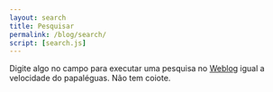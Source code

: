```yaml
---
layout: search
title: Pesquisar
permalink: /blog/search/
script: [search.js]
---
```


Digite algo no campo para executar uma pesquisa no [Weblog]({{site.url}}{{site.baseurl}}/blog/) igual a velocidade do papaléguas. Não tem coiote.
